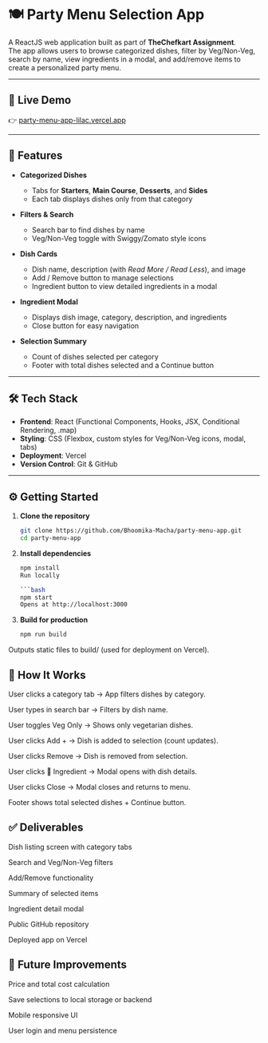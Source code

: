 # 🍽️ Party Menu Selection App

A ReactJS web application built as part of **TheChefkart Assignment**.  
The app allows users to browse categorized dishes, filter by Veg/Non-Veg, search by name, view ingredients in a modal, and add/remove items to create a personalized party menu.

---

## 🚀 Live Demo
👉 [party-menu-app-lilac.vercel.app](https://party-menu-app-lilac.vercel.app/)

---

## 📌 Features

- **Categorized Dishes**  
  - Tabs for **Starters**, **Main Course**, **Desserts**, and **Sides**  
  - Each tab displays dishes only from that category  

- **Filters & Search**  
  - Search bar to find dishes by name  
  - Veg/Non-Veg toggle with Swiggy/Zomato style icons  

- **Dish Cards**  
  - Dish name, description (with *Read More / Read Less*), and image  
  - Add / Remove button to manage selections  
  - Ingredient button to view detailed ingredients in a modal  

- **Ingredient Modal**  
  - Displays dish image, category, description, and ingredients  
  - Close button for easy navigation  

- **Selection Summary**  
  - Count of dishes selected per category  
  - Footer with total dishes selected and a Continue button  

---

## 🛠️ Tech Stack

- **Frontend**: React (Functional Components, Hooks, JSX, Conditional Rendering, .map)  
- **Styling**: CSS (Flexbox, custom styles for Veg/Non-Veg icons, modal, tabs)  
- **Deployment**: Vercel  
- **Version Control**: Git & GitHub  

---

## ⚙️ Getting Started

1. **Clone the repository**

   ```bash
   git clone https://github.com/Bhoomika-Macha/party-menu-app.git
   cd party-menu-app

2. **Install dependencies**

    ```bash
    npm install
    Run locally

    ```bash
    npm start
    Opens at http://localhost:3000

3. **Build for production**

    ```bash
    npm run build
Outputs static files to build/ (used for deployment on Vercel).

## 📖 How It Works
User clicks a category tab → App filters dishes by category.

User types in search bar → Filters by dish name.

User toggles Veg Only → Shows only vegetarian dishes.

User clicks Add + → Dish is added to selection (count updates).

User clicks Remove → Dish is removed from selection.

User clicks 🍲 Ingredient → Modal opens with dish details.

User clicks Close → Modal closes and returns to menu.

Footer shows total selected dishes + Continue button.

## ✅ Deliverables
Dish listing screen with category tabs

Search and Veg/Non-Veg filters

Add/Remove functionality

Summary of selected items

Ingredient detail modal

Public GitHub repository

Deployed app on Vercel

## 🔮 Future Improvements
Price and total cost calculation

Save selections to local storage or backend

Mobile responsive UI

User login and menu persistence



